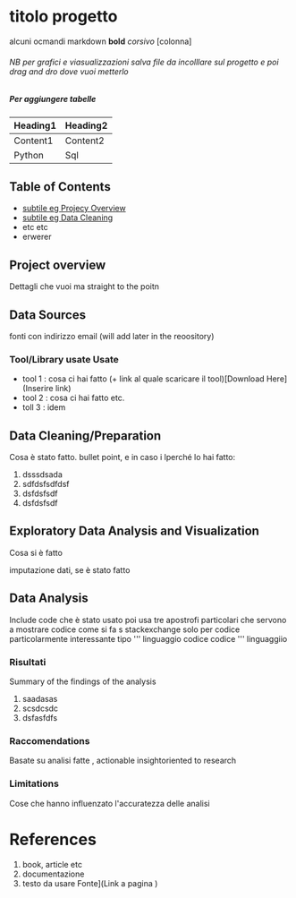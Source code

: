 # titolo progetto

alcuni ocmandi markdown **bold**  *corsivo* [colonna]

###### NB per grafici e viasualizzazioni salva file da incolllare sul progetto e poi drag and dro dove vuoi metterlo
##### Per aggiungere tabelle 
|Heading1|Heading2|
|--------|--------|
|Content1|Content2|
|Python|Sql|


## Table of Contents

- [subtile eg Projecy Overview](#project-overview)
- [subtile eg Data Cleaning](#data-cleaning)
- etc etc
- erwerer

## Project overview

Dettagli che vuoi ma straight to the poitn 

## Data Sources 

fonti con indirizzo email (will add later in the reoository)


### Tool/Library usate Usate
- tool 1 : cosa ci hai fatto (+ link al quale scaricare il tool)[Download Here](Inserire link)
- tool 2 : cosa ci hai fatto etc. 
- toll 3 : idem 


## Data Cleaning/Preparation

Cosa è stato fatto. bullet point, e in caso i lperché lo hai fatto:
1. dsssdsada
2. sdfdsfsdfdsf
3. dsfdsfsdf
4. dsfdsfsdf

## Exploratory Data Analysis and Visualization

Cosa si è fatto 

imputazione dati, se è stato fatto 


## Data Analysis

Include code che è stato usato
poi usa tre apostrofi particolari che servono a mostrare codice come si fa s stackexchange
solo per codice particolarmente interessante
tipo ''' linguaggio
codice
codice
''' linguaggiio

### Risultati
Summary of the findings of the analysis 
1. saadasas
2. scsdcsdc
3. dsfasfdfs

### Raccomendations 
Basate su analisi fatte , actionable insightoriented to research 


### Limitations 
Cose che hanno influenzato l'accuratezza delle analisi 


# References
1. book, article etc
2. documentazione
3. testo da usare Fonte](Link a pagina )


